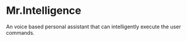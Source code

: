 # Mr.Intelligence
An voice based personal assistant that can intelligently execute the user commands.
